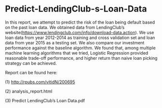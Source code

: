 # Predict-LendingClub-s-Loan-Data

In this report, we attempt to predict the risk of the loan being default based on the past loan data. We obtained data from LendingClub’s website(https://www.lendingclub.com/info/download-data.action). We use loan data from year 2012-2014 as training and cross validation set and loan data from year 2015 as a testing set. We also compare our investment performance against the baseline algorithm. We found that, among multiple machine learning algorithms that we tried, Logistic Regression provided reasonable trade-off performance, and higher return than naive loan picking strategy can be achieved.


Report can be found here:

(1) http://rpubs.com/vitidN/200695

(2) analysis_report.html

(3) Predict LendingClub’s Loan Data.pdf

